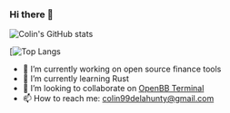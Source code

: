 ### Hi there 👋

![Colin's GitHub stats](https://github-readme-stats.vercel.app/api?username=colin99d&show_icons=true)

[![Top Langs](https://github-readme-stats.vercel.app/api/top-langs/?username=colin99d)

- 🔭 I’m currently working on open source finance tools
- 🌱 I’m currently learning Rust
- 👯 I’m looking to collaborate on [OpenBB Terminal](https://github.com/GamestonkTerminal/GamestonkTerminal)
- 📫 How to reach me: colin99delahunty@gmail.com

<!--
**colin99d/colin99d** is a ✨ _special_ ✨ repository because its `README.md` (this file) appears on your GitHub profile.

Here are some ideas to get you started:

-->
